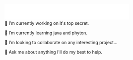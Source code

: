 <html>
   <head>
  </head>
  <body>
        <div>    
<img src="display.svg" width="400" height="50" alt="">
     </div>
🔭 I’m currently working on it's top secret.

🌱 I’m currently learning java and phyton.

👯 I’m looking to collaborate on any interesting project...

💬 Ask me about anything I'll do my best to help.
  </body>
  </html>
 


